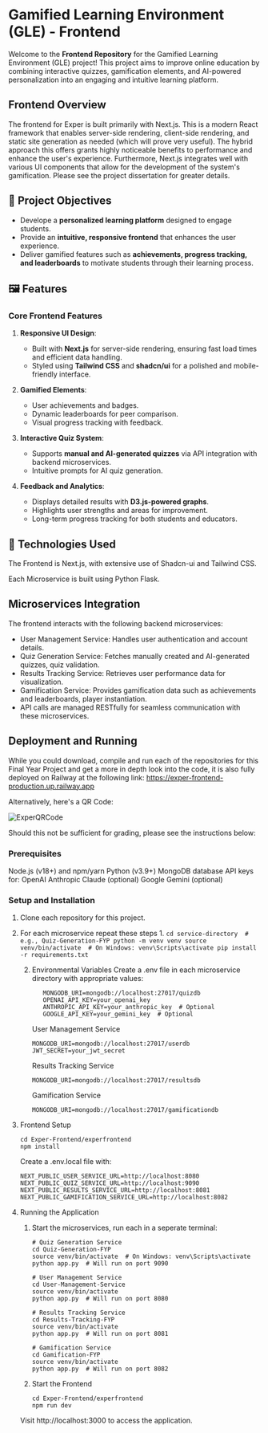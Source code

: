 # Gamified Learning Environment (GLE) - Frontend

Welcome to the **Frontend Repository** for the Gamified Learning Environment (GLE) project! This project aims to improve online education by combining interactive quizzes, gamification elements, and AI-powered personalization into an engaging and intuitive learning platform.

## Frontend Overview
The frontend for Exper is built primarily with Next.js. This is a modern React framework that enables server-side rendering, client-side rendering, and static site generation as needed (which will prove very useful). The hybrid approach this offers grants highly noticeable benefits to performance and enhance the user's experience. Furthermore, Next.js integrates well with various UI components that allow for the development of the system's gamification. Please see the project dissertation for greater details.

## 🌟 Project Objectives
- Develope a **personalized learning platform** designed to engage students.
- Provide an **intuitive, responsive frontend** that enhances the user experience.
- Deliver gamified features such as **achievements, progress tracking, and leaderboards** to motivate students through their learning process.

## 🖼️ Features

### Core Frontend Features
1. **Responsive UI Design**:
   - Built with **Next.js** for server-side rendering, ensuring fast load times and efficient data handling.
   - Styled using **Tailwind CSS** and **shadcn/ui** for a polished and mobile-friendly interface.

2. **Gamified Elements**:
   - User achievements and badges.
   - Dynamic leaderboards for peer comparison.
   - Visual progress tracking with feedback.

3. **Interactive Quiz System**:
   - Supports **manual and AI-generated quizzes** via API integration with backend microservices.
   - Intuitive prompts for AI quiz generation.

4. **Feedback and Analytics**:
   - Displays detailed results with **D3.js-powered graphs**.
   - Highlights user strengths and areas for improvement.
   - Long-term progress tracking for both students and educators.


## 🚀 Technologies Used
The Frontend is Next.js, with extensive use of Shadcn-ui and Tailwind CSS.

Each Microservice is built using Python Flask.


## Microservices Integration
The frontend interacts with the following backend microservices:

- User Management Service: Handles user authentication and account details.
- Quiz Generation Service: Fetches manually created and AI-generated quizzes, quiz validation.
- Results Tracking Service: Retrieves user performance data for visualization.
- Gamification Service: Provides gamification data such as achievements and leaderboards, player instantiation.
- API calls are managed RESTfully for seamless communication with these microservices.


## Deployment and Running
While you could download, compile and run each of the repositories for this Final Year Project and get a more in depth look into the code, it is also fully deployed on Railway at the following link: https://exper-frontend-production.up.railway.app

Alternatively, here's a QR Code: 

![ExperQRCode](https://github.com/user-attachments/assets/57795718-9c35-462c-b257-03cf354f5bd4)

Should this not be sufficient for grading, please see the instructions below: 

### Prerequisites
Node.js (v18+) and npm/yarn
Python (v3.9+)
MongoDB database
API keys for:
OpenAI
Anthropic Claude (optional)
Google Gemini (optional)

### Setup and Installation
1. Clone each repository for this project.
2. For each microservice repeat these steps
      1. 
         ```
         cd service-directory  # e.g., Quiz-Generation-FYP
         python -m venv venv
         source venv/bin/activate  # On Windows: venv\Scripts\activate
         pip install -r requirements.txt
         ```
         
      2. Environmental Variables
         Create a .env file in each microservice directory with appropriate values:
         ```
            MONGODB_URI=mongodb://localhost:27017/quizdb
            OPENAI_API_KEY=your_openai_key
            ANTHROPIC_API_KEY=your_anthropic_key  # Optional
            GOOGLE_API_KEY=your_gemini_key  # Optional
         ```
         User Management Service
         ```
         MONGODB_URI=mongodb://localhost:27017/userdb
         JWT_SECRET=your_jwt_secret
         ```

         Results Tracking Service
         ```
         MONGODB_URI=mongodb://localhost:27017/resultsdb
         ```
         Gamification Service
         ```
         MONGODB_URI=mongodb://localhost:27017/gamificationdb
         ```

3. Frontend Setup
      ```
      cd Exper-Frontend/experfrontend
      npm install
      ```
      Create a .env.local file with:
      ```
      NEXT_PUBLIC_USER_SERVICE_URL=http://localhost:8080
      NEXT_PUBLIC_QUIZ_SERVICE_URL=http://localhost:9090
      NEXT_PUBLIC_RESULTS_SERVICE_URL=http://localhost:8081
      NEXT_PUBLIC_GAMIFICATION_SERVICE_URL=http://localhost:8082
      ```

4. Running the Application
   1. Start the microservices, run each in a seperate terminal:
      ```
      # Quiz Generation Service
      cd Quiz-Generation-FYP
      source venv/bin/activate  # On Windows: venv\Scripts\activate
      python app.py  # Will run on port 9090
      
      # User Management Service
      cd User-Management-Service
      source venv/bin/activate
      python app.py  # Will run on port 8080
      
      # Results Tracking Service
      cd Results-Tracking-FYP
      source venv/bin/activate
      python app.py  # Will run on port 8081
      
      # Gamification Service
      cd Gamification-FYP
      source venv/bin/activate
      python app.py  # Will run on port 8082
      ```
   2. Start the Frontend
      ```
      cd Exper-Frontend/experfrontend
      npm run dev
      ```
   Visit http://localhost:3000 to access the application.





